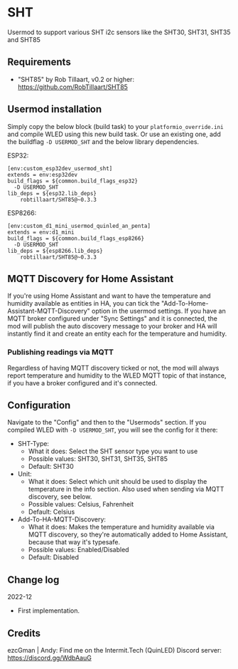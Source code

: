# SHT
Usermod to support various SHT i2c sensors like the SHT30, SHT31, SHT35 and SHT85

## Requirements
* "SHT85" by Rob Tillaart, v0.2 or higher: https://github.com/RobTillaart/SHT85

## Usermod installation
Simply copy the below block (build task) to your `platformio_override.ini` and compile WLED using this new build task. Or use an existing one, add the buildflag `-D USERMOD_SHT` and the below library dependencies.

ESP32:
```
[env:custom_esp32dev_usermod_sht]
extends = env:esp32dev
build_flags = ${common.build_flags_esp32}
  -D USERMOD_SHT
lib_deps = ${esp32.lib_deps}
    robtillaart/SHT85@~0.3.3
```

ESP8266:
```
[env:custom_d1_mini_usermod_quinled_an_penta]
extends = env:d1_mini
build_flags = ${common.build_flags_esp8266}
  -D USERMOD_SHT
lib_deps = ${esp8266.lib_deps}
    robtillaart/SHT85@~0.3.3
```

## MQTT Discovery for Home Assistant
If you're using Home Assistant and want to have the temperature and humidity available as entities in HA, you can tick the "Add-To-Home-Assistant-MQTT-Discovery" option in the usermod settings. If you have an MQTT broker configured under "Sync Settings" and it is connected, the mod will publish the auto discovery message to your broker and HA will instantly find it and create an entity each for the temperature and humidity.

### Publishing readings via MQTT
Regardless of having MQTT discovery ticked or not, the mod will always report temperature and humidity to the WLED MQTT topic of that instance, if you have a broker configured and it's connected.

## Configuration
Navigate to the "Config" and then to the "Usermods" section. If you compiled WLED with `-D USERMOD_SHT`, you will see the config for it there:
* SHT-Type:
  * What it does: Select the SHT sensor type you want to use
  * Possible values: SHT30, SHT31, SHT35, SHT85
  * Default: SHT30
* Unit:
  * What it does: Select which unit should be used to display the temperature in the info section. Also used when sending via MQTT discovery, see below.
  * Possible values: Celsius, Fahrenheit
  * Default: Celsius
* Add-To-HA-MQTT-Discovery:
  * What it does: Makes the temperature and humidity available via MQTT discovery, so they're automatically added to Home Assistant, because that way it's typesafe.
  * Possible values: Enabled/Disabled
  * Default: Disabled

## Change log
2022-12
* First implementation.

## Credits
ezcGman | Andy: Find me on the Intermit.Tech (QuinLED) Discord server: https://discord.gg/WdbAauG